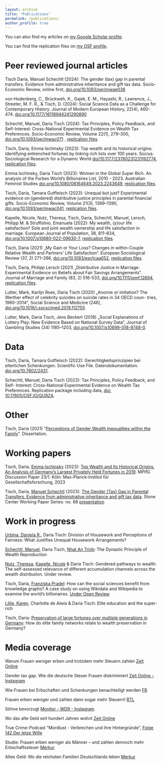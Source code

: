 ```yaml
---
layout: archive
title: "Publications"
permalink: /publications/
author_profile: true
---
```


You can also find my articles on [my Google Scholar profile](https://scholar.google.de/citations?hl=en&inst=14111803007275821770&pli=1&user=KYa4NbYAAAAJ).

You can find the replication files on [my OSF profile](https://osf.io/8sgp9).  


Peer reviewed journal articles
======
Tisch Daria, Manuel Schechtl (2024): The gender (tax) gap in parental transfers. Evidence from administrative inheritance and gift tax data. Socio-Economic Review, online first, [doi.org/10.1093/ser/mwae038](https://doi.org/10.1093/ser/mwae038)

von Hodenberg, C., Brückweh, K., Gajek, E. M., Hayashi, R., Lawrence, J., Streeter, M. F. R., & Tisch, D. (2024): Social Science Data as a Challenge for Contemporary History. Journal of Modern European History, 22(4), 460-474. [doi.org/10.1177/16118944241290890](https://doi.org/10.1177/16118944241290890)

Schechtl, Manuel, Daria Tisch (2024): Tax Principles, Policy Feedback, and Self-Interest: Cross-National Experimental Evidence on Wealth Tax Preferences. Socio-Economic Review, Volume 22(1), 279–300, [doi.org/10.1093/ser/mwac071](https://doi.org/10.1093/ser/mwac071) , [replication files](https://osf.io/qu9za/). 

Tisch, Daria, Emma Ischinsky (2023): Top wealth and its historical origins: Identifying entrenched fortunes by linking rich lists over 100 years. Socius: Sociological Research for a Dynamic World [doi/10.1177/23780231231192774](https://journals.sagepub.com/doi/10.1177/23780231231192774), [replication files](https://osf.io/9fkav/).

Emma Ischinsky, Daria Tisch (2023): Women in the Global Super Rich. An analysis of the Forbes World’s Billionaires List, 2010 - 2023. Australian Feminist Studies [doi.org/10.1080/08164649.2023.2243649](https://dx.doi.org/10.1080/08164649.2023.2243649), [replication files](https://osf.io/yekqx/). 

Tisch, Daria, Tamara Gutfleisch (2023): Unequal but just? Experimental evidence on (gendered) distributive justice principles in parental financial gifts. Socio-Economic Review, Volume 21(3), 1369–1390, [doi.org/10.1093/ser/mwac041](https://doi.org/10.1093/ser/mwac041), [replication files](https://osf.io/q7vbh/).


Kapelle, Nicole, Nutz, Theresa, Tisch, Daria, Schechtl, Manuel, Lersch, Philipp M. & Struffolino, Emanuela (2022): My wealth, (y)our life satisfaction? Sole and joint wealth ownership and life satisfaction in marriage. European Journal of Population, 38, 811–834,  [doi.org/10.1007/s10680-022-09630-7](https://doi.org/10.1007/s10680-022-09630-7), [replication files](https://osf.io/4mvxr/).


Tisch, Daria (2021) „My Gain or Your Loss? Changes in within-Couple Relative Wealth and Partners’ Life Satisfaction“. European Sociological Review (37,
2) 271–286, [doi.org/10.1093/esr/jcaa052](https://academic.oup.com/esr/article/37/2/271/5999093?guestAccessKey=3017d802-ea6d-4289-8799-570de6bba308&login=false), [replication files](https://osf.io/r83zd/). 


Tisch, Daria, Philipp Lersch (2021) „Distributive Justice in Marriage: Experimental Evidence on Beliefs about Fair Savings Arrangements“. Journal of Marriage and Family (83, 2) 516-533,  [doi.org/10.1111/jomf.12694](https://doi.org/10.1111/jomf.12694), [replication files](https://osf.io/h4uvb/). 


Lutter, Mark, Karlijn Roex, Daria Tisch (2020) „Anomie or imitation? The Werther effect of celebrity suicides on suicide rates in 34 OECD coun-
tries, 1960–2014“, Social Science and Medicine (246), [doi.org/10.1016/j.socscimed.2019.112755](https://doi.org/10.1016/j.socscimed.2019.112755).


Lutter, Mark, Daria Tisch, Jens Beckert (2018) „Social Explanations of Lottery Play: New Evidence Based on National Survey Data“, Journal of Gambling
Studies (34) 1185–1203, [doi.org/10.1007/s10899-018-9748-0](https://doi.org/10.1007/s10899-018-9748-0).

Data
======

Tisch, Daria, Tamara Gutfleisch (2022): Gerechtigkeitsprinzipien bei elterlichen Schenkungen. Scientific Use File. Datendokumentation. [doi.org/10.7802/2431](https://doi.org/10.7802/2431).

Schechtl, Manuel, Daria Tisch (2023): Tax Principles, Policy Feedback, and Self- Interest: Cross-National Experimental Evidence on Wealth Tax Preferences. Replication package including data,  [doi: 10.17605/OSF.IO/QU9ZA](https://osf.io/qu9za/).

Other
======

Tisch, Daria (2021) "[Perceptions of Gender Wealth Inequalities within the Family](https://kups.ub.uni-koeln.de/52697/)". Dissertation. 

Working papers
======

Tisch, Daria, [Emma Ischinsky](https://www.mpifg.de/person/114263/2721) (2023): [Top Wealth and Its Historical Origins. An Analysis of Germany’s Largest Privately Held Fortunes in 2019](https://pure.mpg.de/rest/items/item_3506276_2/component/file_3506906/content). MPIfG Discussion Paper 23/1. Köln: Max-Planck-Institut für Gesellschaftsforschung, 2023

Tisch, Daria, [Manuel Schechtl](https://schechtl.github.io/) (2023): [The Gender (Tax) Gap in Parental Transfers. Evidence from administrative inheritance and gift tax data](https://osf.io/preprints/socarxiv/kfetw/). Stone Center Working Paper Series. no. 68 [presentation](https://dariatisch.github.io/presentation_gender_transfer_gap/)


Work in progress
======

[Urbina, Daniela R.](https://www.danielaurbina.com/), Daria Tisch: Division of Housework and Perceptions of Fairness: What Justifies Unequal Housework Arrangements?

[Schechtl, Manuel](https://schechtl.github.io/), Daria Tisch, [Nhat An Trinh](https://natrinh.github.io/): The Dynastic Principle of
Wealth Reproduction

[Nutz, Theresa](https://theresanutz.github.io/), [Kapelle, Nicole](https://nkapelle.github.io/) & Daria Tisch: Gendered pathways to wealth: The self-assessed relevance of different accumulation channels across the wealth distribution. Under review.

Tisch, Daria, [Franziska Pradel](https://www.hfp.tum.de/digitalgovernance/team/dr-franziska-pradel-sinaci/): How can the social sciences benefit from knowledge graphs? A case study on using Wikidata and Wikipedia to examine the world’s billionaires. [Under Open Review](https://www.semantic-web-journal.net/system/files/swj3370.pdf)


[Lillie, Karen](https://www.karenlillie.org/), Charlotte de Alwis & Daria Tisch: Elite education and the super-rich

Tisch, Daria:  [Preservation of large fortunes over multiple generations in Germany](https://dariatisch.github.io/pres_rich1913/): How do elite family networks relate to wealth preservation in Germany?

Media coverage 
======

Warum Frauen weniger erben und trotzdem mehr Steuern zahlen [Zeit Online](https://www.zeit.de/geld/2023-10/frauen-erbschaftssteuer-schenkungssteuer-gender-tax-gap)

Gender tax gap. Wie die deutsche Steuer Frauen diskriminiert [Zeit Online - Instagram](https://www.instagram.com/p/CzX8sE-tW3E/?utm_source=ig_web_button_share_sheet&igshid=OWZiMDc0N2E0OA%3D%3D)

Wie Frauen bei Erbschaften und Schenkungen benachteiligt werden [FR](https://www.fr.de/wirtschaft/erbe-erbschaftssteuer-frauen-maenner-unterschied-benachteiligung-schenkung-gender-pay-gap-zr-92668807.html)

Frauen erben weniger und zahlen dann sogar mehr Steuern!  [RTL](https://www.rtl.de/cms/von-wegen-gleichberechtigung-frauen-erben-weniger-und-zahlen-dann-sogar-mehr-steuern-5066540.html)

Söhne bevorzugt [Monitor - WDR - Instagram](https://www.instagram.com/p/CzolIiXLBjI/?utm_source=ig_web_button_native_share)

Wo das alte Geld seit hundert Jahren wohnt [Zeit Online](https://www.zeit.de/geld/2024-02/vermoegen-altes-geld-reichtum-deutschland)

True Crime-Podcast “Mordlust - Verbrechen und ihre Hintergründe”, [Folge 142 Der letze Wille](https://mordlust-podcast.podigee.io/148-142-der-letzte-wille)

Studie: Frauen erben weniger als Männer – und zahlen dennoch mehr Erbschaftssteuer [Merkur](https://www.merkur.de/leben/geld/firma-frauen-erben-weniger-maenner-zahlen-mehr-erbschaftssteuern-schenkung-bargeld-unternehmen-zr-93011622.html)

Altes Geld: Wo die reichsten Familien Deutschlands leben [Merkur](https://www.merkur.de/leben/geld/altes-geld-reichsten-familien-deutschlands-neckarsulm-bielefeld-melsung-lidl-aldi-bosch-oetker-zr-93027961.html)











